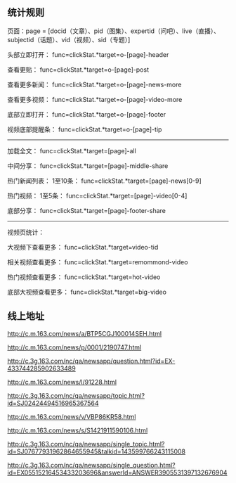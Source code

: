 ## 统计规则  

页面：page = [docid（文章）、pid（图集）、expertid（问吧）、live（直播）、subjectid（话题）、vid（视频）、sid（专题）]  

头部立即打开： func=clickStat.*target=o-[page]-header 

查看更贴： func=clickStat.*target=o-[page]-post 

查看更多新闻： func=clickStat.*target=o-[page]-news-more  

查看更多视频： func=clickStat.*target=o-[page]-video-more 

底部立即打开： func=clickStat.*target=o-[page]-footer   

视频底部提醒条： func=clickStat.*target=o-[page]-tip  

--------------------------------------------------------------------------------------------------------------------

加载全文： func=clickStat.*target=[page]-all 

中间分享： func=clickStat.*target=[page]-middle-share

热门新闻列表： 1至10条： func=clickStat.*target=[page]-news[0-9]  

热门视频： 1至5条： func=clickStat.*target=[page]-video[0-4]  

底部分享： func=clickStat.*target=[page]-footer-share  

---------------------------------------------------------------------------------------------------------------------

视频页统计：

大视频下查看更多： func=clickStat.*target=video-tid

相关视频查看更多： func=clickStat.*target=remommond-video

热门视频查看更多： func=clickStat.*target=hot-video

底部大视频查看更多： func=clickStat.*target=big-video

## 线上地址

http://c.m.163.com/news/a/BTP5CGJ100014SEH.html

http://c.m.163.com/news/p/0001/2190747.html

http://c.3g.163.com/nc/qa/newsapp/question.html?id=EX-433744285902633489

http://c.m.163.com/news/l/91228.html

http://c.3g.163.com/nc/qa/newsapp/topic.html?id=SJ02424494516965367564

http://c.m.163.com/news/v/VBP86KR58.html

http://c.m.163.com/news/s/S1421911590106.html

http://c.3g.163.com/nc/qa/newsapp/single_topic.html?id=SJ07677931962864655945&talkid=143599766243115008

http://c.3g.163.com/nc/qa/newsapp/single_question.html?id=EX05515216453433203696&answerId=ANSWER3905531397132676904

